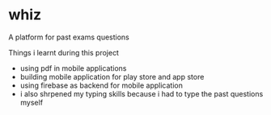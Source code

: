 # whiz

A platform for past exams questions

Things i learnt during this project
- using pdf in mobile applications
- building mobile application for play store and app store
- using firebase as backend for mobile application 
- i also shrpened my typing skills because i had to type the past questions myself
